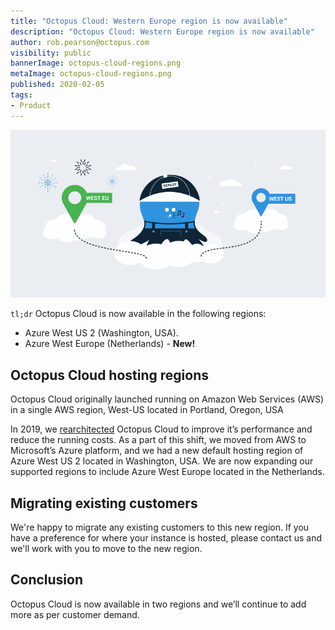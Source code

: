 ```yaml
---
title: "Octopus Cloud: Western Europe region is now available"
description: "Octopus Cloud: Western Europe region is now available"
author: rob.pearson@octopus.com
visibility: public
bannerImage: octopus-cloud-regions.png
metaImage: octopus-cloud-regions.png
published: 2020-02-05
tags:
- Product
---
```


![](octopus-cloud-regions.png)

`tl;dr` Octopus Cloud is now available in the following regions:

* Azure West US 2 (Washington, USA).
* Azure West Europe (Netherlands) - **New!**

## Octopus Cloud hosting regions

Octopus Cloud originally launched running on Amazon Web Services (AWS) in a single AWS region, West-US located in Portland, Oregon, USA

In 2019, we [rearchitected](/blog/2019-10/octopus-cloud-1.0-reflections/index.md) Octopus Cloud to improve it’s performance and reduce the running costs. As a part of this shift, we moved from AWS to Microsoft’s Azure platform, and we had a new default hosting region of Azure West US 2 located in Washington, USA. We are now expanding our supported regions to include Azure West Europe located in the Netherlands.

## Migrating existing customers

We're happy to migrate any existing customers to this new region. If you have a preference for where your instance is hosted, please contact us and we'll work with you to move to the new region. 

## Conclusion

Octopus Cloud is now available in two regions and we’ll continue to add more as per customer demand.
